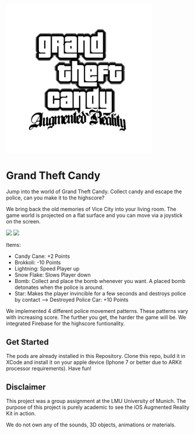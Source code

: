 <img src="GTC.png" width="400">

# Grand Theft Candy
Jump into the world of Grand Theft Candy. Collect candy and escape the police, can you make it to the highscore?

We bring back the old memories of Vice City into your living room. The game world is projected on a flat surface and you can move via a joystick on the screen.

![](docs/canvas_positioning.gif)
![](docs/gameplay.gif)

Items:
- Candy Cane: +2 Points
- Brokkoli: -10 Points
- Lightning: Speed Player up
- Snow Flake: Slows Player down
- Bomb: Collect and place the bomb whenever you want. A placed bomb detonates when the police is around.
- Star: Makes the player invincible for a few seconds and destroys police by contact
--> Destroyed Police Car: +10 Points

We implemented 4 different police movement patterns. These patterns vary with increasing score. The further you get, the harder the game will be. We integrated Firebase for the highscore funtionality.

## Get Started

The pods are already installed in this Repository. Clone this repo, build it in XCode and install it on your apple device (Iphone 7 or better due to ARKit processor requirements). Have fun!

## Disclaimer

This project was a group assignment at the LMU University of Munich. The purpose of this project is purely academic to see the iOS Augmented Reality Kit in action.

We do not own any of the sounds, 3D objects, animations or materials.
